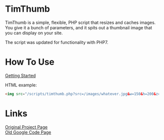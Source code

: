 # TimThumb
TimThumb is a simple, flexible, PHP script that resizes and caches images. You give it a bunch of parameters, and it spits out a thumbnail image that you can display on your site.

The script was updated for functionality with PHP7. 

# How To Use

[Getting Started](https://www.binarymoon.co.uk/2010/08/timthumb)  

HTML example: 

```html
<img src="/scripts/timthumb.php?src=/images/whatever.jpg&w=150&h=200&zc=1" alt="" />
```

# Links
[Original Project Page](https://www.binarymoon.co.uk/projects/timthumb/)  
[Old Google Code Page](https://code.google.com/archive/p/timthumb/)

